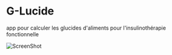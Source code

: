 G-Lucide
========

app pour calculer les glucides d'aliments pour l'insulinothérapie fonctionnelle

![ScreenShot](https://raw.github.com/boluge/G-Lucide/master/assets/img/G-Lucide.png)